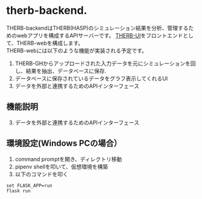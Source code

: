 # therb-backend. 
THERB-backendはTHERB(HASP)のシミュレーション結果を分析、管理するためのwebアプリを構成するAPIサーバーです。
[THERB-UI](https://github.com/becat-oss/therb-UI)をフロントエンドとして、THERB-webを構成します。  
THERB-webには以下のような機能が実装される予定です。

1. THERB-GHからアップロードされた入力データを元にシミュレーションを回し、結果を抽出、データベースに保存.  
2. データベースに保存されているデータをグラフ表示してくれるUI  
3. データを外部と連携するためのAPIインターフェース  

## 機能説明  
3. データを外部と連携するためのAPIインターフェース  

## 環境設定(Windows PCの場合）    
1. command promptを開き、ディレクトリ移動  
2. pipenv shellを叩いて、仮想環境を構築  
3. 以下のコマンドを叩く  
```
set FLASK_APP=run
flask run
```

